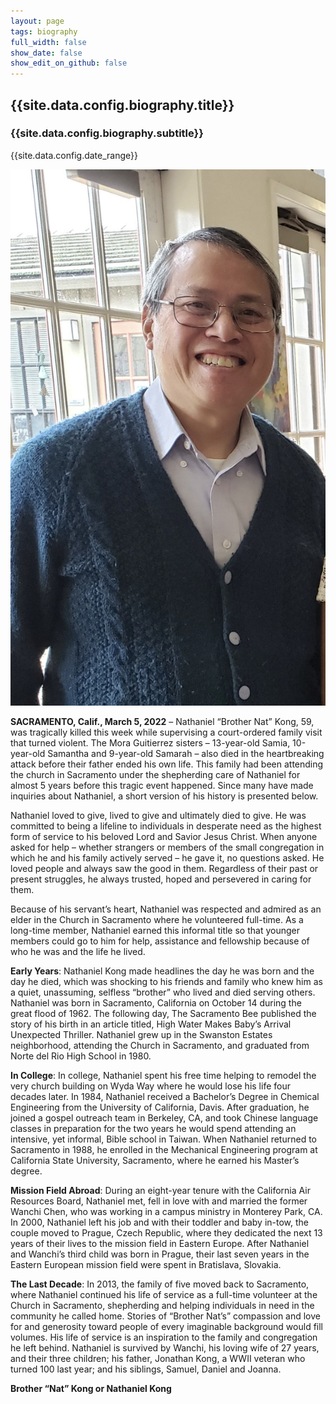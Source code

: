 ```yaml
---
layout: page
tags: biography
full_width: false
show_date: false
show_edit_on_github: false
---
```


<div class="hero hero--center">
  <div class="hero__content">
    <h2>{{site.data.config.biography.title}}</h2>
    <h3>{{site.data.config.biography.subtitle}}</h3>
    <p>{{site.data.config.date_range}}</p>
  </div>
</div>

<div style="text-align: center">
  <img class="image image--xl" src="assets/headshot.jpeg" >
</div>

**SACRAMENTO, Calif., March 5, 2022** – Nathaniel “Brother Nat” Kong, 59, was tragically killed this week while supervising a court-ordered family visit that turned violent. The Mora Guitierrez sisters – 13-year-old Samia, 10-year-old Samantha and 9-year-old Samarah – also died in the heartbreaking attack before their father ended his own life.  This family had been attending the church in Sacramento under the shepherding care of Nathaniel for almost 5 years before this tragic event happened.  Since many have made inquiries about Nathaniel, a short version of his history is presented below.

Nathaniel loved to give, lived to give and ultimately died to give. He was committed to being a lifeline to individuals in desperate need as the highest form of service to his beloved Lord and Savior Jesus Christ. When anyone asked for help – whether strangers or members of the small congregation in which he and his family actively served – he gave it, no questions asked. He loved people and always saw the good in them. Regardless of their past or present struggles, he always trusted, hoped and persevered in caring for them.

Because of his servant’s heart, Nathaniel was respected and admired as an elder in the Church in Sacramento where he volunteered full-time. As a long-time member, Nathaniel earned this informal title so that younger members could go to him for help, assistance and fellowship because of who he was and the life he lived.

**Early Years**: Nathaniel Kong made headlines the day he was born and the day he died, which was shocking to his friends and family who knew him as a quiet, unassuming, selfless “brother” who lived and died serving others. Nathaniel was born in Sacramento, California on October 14 during the great flood of 1962. The following day, The Sacramento Bee published the story of his birth in an article titled, High Water Makes Baby’s Arrival Unexpected Thriller. Nathaniel grew up in the Swanston Estates neighborhood, attending the Church in Sacramento, and graduated from Norte del Rio High School in 1980.

**In College**: In college, Nathaniel spent his free time helping to remodel the very church building on Wyda Way where he would lose his life four decades later. In 1984, Nathaniel received a Bachelor’s Degree in Chemical Engineering from the University of California, Davis. After graduation, he joined a gospel outreach team in Berkeley, CA, and took Chinese language classes in preparation for the two years he would spend attending an intensive, yet informal, Bible school in Taiwan. When Nathaniel returned to Sacramento in 1988, he enrolled in the Mechanical Engineering program at California State University, Sacramento, where he earned his Master’s degree.

**Mission Field Abroad**: During an eight-year tenure with the California Air Resources Board, Nathaniel met, fell in love with and married the former Wanchi Chen, who was working in a campus ministry in Monterey Park, CA. In 2000, Nathaniel left his job and with their toddler and baby in-tow, the couple moved to Prague, Czech Republic, where they dedicated the next 13 years of their lives to the mission field in Eastern Europe. After Nathaniel and Wanchi’s third child was born in Prague, their last seven years in the Eastern European mission field were spent in Bratislava, Slovakia.

**The Last Decade**: In 2013, the family of five moved back to Sacramento, where Nathaniel continued his life of service as a full-time volunteer at the Church in Sacramento, shepherding and helping individuals in need in the community he called home. Stories of “Brother Nat’s” compassion and love for and generosity toward people of every imaginable background would fill volumes. His life of service is an inspiration to the family and congregation he left behind.
Nathaniel is survived by Wanchi, his loving wife of 27 years, and their three children; his father, Jonathan Kong, a WWII veteran who turned 100 last year; and his siblings, Samuel, Daniel and Joanna.

**Brother “Nat” Kong or Nathaniel Kong**
